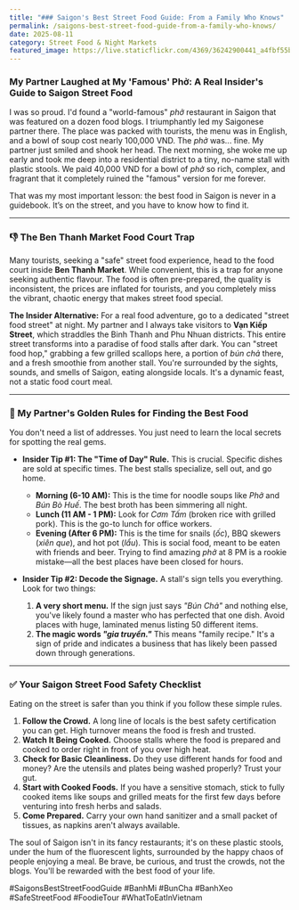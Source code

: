 ```yaml
---
title: "### Saigon's Best Street Food Guide: From a Family Who Knows"
permalink: /saigons-best-street-food-guide-from-a-family-who-knows/
date: 2025-08-11
category: Street Food & Night Markets
featured_image: https://live.staticflickr.com/4369/36242900441_a4fbf55b33.jpg
---
```

### My Partner Laughed at My 'Famous' Phở: A Real Insider's Guide to Saigon Street Food

I was so proud. I'd found a "world-famous" *phở* restaurant in Saigon that was featured on a dozen food blogs. I triumphantly led my Saigonese partner there. The place was packed with tourists, the menu was in English, and a bowl of soup cost nearly 100,000 VND. The *phở* was... fine. My partner just smiled and shook her head. The next morning, she woke me up early and took me deep into a residential district to a tiny, no-name stall with plastic stools. We paid 40,000 VND for a bowl of *phở* so rich, complex, and fragrant that it completely ruined the "famous" version for me forever.

That was my most important lesson: the best food in Saigon is never in a guidebook. It’s on the street, and you have to know how to find it.

- - -

### 👎 The Ben Thanh Market Food Court Trap

Many tourists, seeking a "safe" street food experience, head to the food court inside **Ben Thanh Market**. While convenient, this is a trap for anyone seeking authentic flavour. The food is often pre-prepared, the quality is inconsistent, the prices are inflated for tourists, and you completely miss the vibrant, chaotic energy that makes street food special.

**The Insider Alternative:** For a real food adventure, go to a dedicated "street food street" at night. My partner and I always take visitors to **Vạn Kiếp Street**, which straddles the Binh Thanh and Phu Nhuan districts. This entire street transforms into a paradise of food stalls after dark. You can "street food hop," grabbing a few grilled scallops here, a portion of *bún chả* there, and a fresh smoothie from another stall. You're surrounded by the sights, sounds, and smells of Saigon, eating alongside locals. It's a dynamic feast, not a static food court meal.

- - -

### 🤫 My Partner's Golden Rules for Finding the Best Food

You don't need a list of addresses. You just need to learn the local secrets for spotting the real gems.

* **Insider Tip #1: The "Time of Day" Rule.** This is crucial. Specific dishes are sold at specific times. The best stalls specialize, sell out, and go home.

  * **Morning (6-10 AM):** This is the time for noodle soups like *Phở* and *Bún Bò Huế*. The best broth has been simmering all night.
  * **Lunch (11 AM - 1 PM):** Look for *Cơm Tấm* (broken rice with grilled pork). This is the go-to lunch for office workers.
  * **Evening (After 6 PM):** This is the time for snails (*ốc*), BBQ skewers (*xiên que*), and hot pot (*lẩu*). This is social food, meant to be eaten with friends and beer. Trying to find amazing *phở* at 8 PM is a rookie mistake—all the best places have been closed for hours.
* **Insider Tip #2: Decode the Signage.** A stall's sign tells you everything. Look for two things:

  1. **A very short menu.** If the sign just says *"Bún Chả"* and nothing else, you've likely found a master who has perfected that one dish. Avoid places with huge, laminated menus listing 50 different items.
  2. **The magic words *"gia truyền."*** This means "family recipe." It's a sign of pride and indicates a business that has likely been passed down through generations.

- - -

### ✅ Your Saigon Street Food Safety Checklist

Eating on the street is safer than you think if you follow these simple rules.

1. **Follow the Crowd.** A long line of locals is the best safety certification you can get. High turnover means the food is fresh and trusted.
2. **Watch It Being Cooked.** Choose stalls where the food is prepared and cooked to order right in front of you over high heat.
3. **Check for Basic Cleanliness.** Do they use different hands for food and money? Are the utensils and plates being washed properly? Trust your gut.
4. **Start with Cooked Foods.** If you have a sensitive stomach, stick to fully cooked items like soups and grilled meats for the first few days before venturing into fresh herbs and salads.
5. **Come Prepared.** Carry your own hand sanitizer and a small packet of tissues, as napkins aren't always available.

The soul of Saigon isn't in its fancy restaurants; it's on these plastic stools, under the hum of the fluorescent lights, surrounded by the happy chaos of people enjoying a meal. Be brave, be curious, and trust the crowds, not the blogs. You'll be rewarded with the best food of your life.

\#SaigonsBestStreetFoodGuide #BanhMi #BunCha #BanhXeo #SafeStreetFood #FoodieTour #WhatToEatInVietnam
